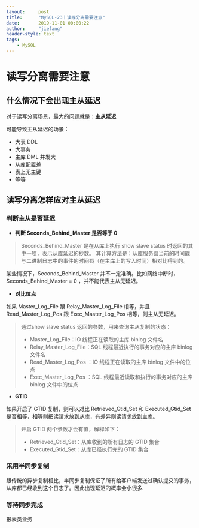 ```yaml
---
layout:     post
title:      "MySQL-23丨读写分离需要注意"
date:       2019-11-01 00:00:22
author:     "jiefang"
header-style: text
tags:
    - MySQL
---
```

# 读写分离需要注意

## 什么情况下会出现主从延迟
对于读写分离场景，最大的问题就是：**主从延迟**

可能导致主从延迟的场景：
- 大表 DDL
- 大事务
- 主库 DML 并发大
- 从库配置差
- 表上无主键
- 等等

## 读写分离怎样应对主从延迟
### 判断主从是否延迟

- **判断 Seconds_Behind_Master 是否等于 0**
>Seconds_Behind_Master 是在从库上执行 show slave status              时返回的其中一项，表示从库延迟的秒数。
>其计算方法是：从库服务器当前的时间戳与二进制日志中的事件的时间戳（在主库上的写入时间）相对比得到的。

某些情况下，Seconds_Behind_Master 并不一定准确。比如网络中断时，Seconds_Behind_Master = 0 ，并不能代表主从无延迟。

- **对比位点**

如果 Master_Log_File 跟 Relay_Master_Log_File 相等，并且 Read_Master_Log_Pos 跟 Exec_Master_Log_Pos 相等，则主从无延迟。

>通过show slave status 返回的参数，用来查询主从复制的状态：
>- Master_Log_File：IO 线程正在读取的主库 binlog 文件名
>- Relay_Master_Log_File：SQL 线程最近执行的事务对应的主库 binlog 文件名
>- Read_Master_Log_Pos ：IO 线程正在读取的主库 binlog 文件中的位点
>- Exec_Master_Log_Pos ：SQL 线程最近读取和执行的事务对应的主库 binlog 文件中的位点

- **GTID**

如果开启了 GTID 复制，则可以对比 Retrieved_Gtid_Set 和 Executed_Gtid_Set 是否相等，相等则把读请求放到从库，有差异则读请求放到主库。

>开启 GTID 两个参数才会有值，解释如下：
>- Retrieved_Gtid_Set：从库收到的所有日志的 GTID 集合
>- Executed_Gtid_Set：从库已经执行完的 GTID 集合

### 采用半同步复制
跟传统的异步复制相比，半同步复制保证了所有给客户端发送过确认提交的事务，从库都已经收到这个日志了。因此出现延迟的概率会小很多.
### 等待同步完成

报表类业务

